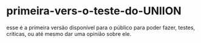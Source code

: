 # primeira-vers-o-teste-do-UNIION
esse é a primeira versão disponível para o público para poder fazer, testes, criticas, ou até mesmo dar uma opinião sobre ele.
